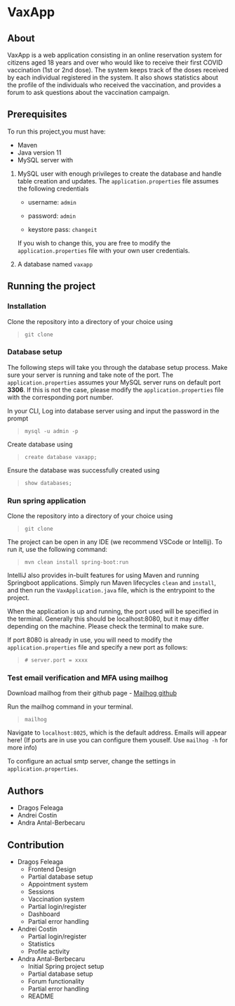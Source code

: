 # VaxApp

## About

VaxApp is a web application consisting in an online reservation system for citizens aged 18 years and over who would like to receive their first COVID vaccination (1st or 2nd dose). The system keeps track of the doses received by each individual registered in the system. It also shows statistics about the profile of the individuals who received the vaccination, and provides a forum to ask questions about the vaccination campaign.

## Prerequisites

To run this project,you must have:

- Maven
- Java version 11
- MySQL server with

1.  MySQL user with enough privileges to create the database and handle table creation and updates. The `application.properties` file assumes the following credentials

    - username: `admin`
    - password: `admin`

    - keystore pass: `changeit`

    If you wish to change this, you are free to modify the `application.properties` file with your own user credentials.

1.  A database named `vaxapp`

## Running the project

### Installation

Clone the repository into a directory of your choice using

> `git clone`

### Database setup

The following steps will take you through the database setup process. Make sure your server is running and take note of the port. The `application.properties` assumes your MySQL server runs on default port **3306**. If this is not the case, please modify the `application.properties` file with the corresponding port number.

In your CLI, Log into database server using and input the password in the prompt

> `mysql -u admin -p`

Create database using

> `create database vaxapp;`

Ensure the database was successfully created using

> `show databases;`

### Run spring application

Clone the repository into a directory of your choice using

> `git clone`

The project can be open in any IDE (we recommend VSCode or Intellij). To run it, use the following command:

> `mvn clean install spring-boot:run`

IntelliJ also provides in-built features for using Maven and running Springboot applications. Simply run Maven lifecycles `clean` and `install`, and then run the `VaxApplication.java` file, which is the entrypoint to the project.

When the application is up and running, the port used will be specified in the terminal. Generally this should be localhost:8080, but it may differ depending on the machine. Please check the terminal to make sure.

If port 8080 is already in use, you will need to modify the `application.properties` file and specify a new port as follows:

> `# server.port = xxxx`

### Test email verification and MFA using mailhog

Download mailhog from their github page - [Mailhog github](https://github.com/mailhog/MailHog)

Run the mailhog command in your terminal.

> `mailhog`

Navigate to `localhost:8025`, which is the default address. Emails will appear here! (If ports are in use you can configure them youself. Use `mailhog -h` for more info)

To configure an actual smtp server, change the settings in `application.properties`.

## Authors

- Dragoș Feleaga
- Andrei Costin
- Andra Antal-Berbecaru

## Contribution

- Dragoș Feleaga
  - Frontend Design
  - Partial database setup
  - Appointment system
  - Sessions
  - Vaccination system
  - Partial login/register
  - Dashboard
  - Partial error handling
- Andrei Costin
  - Partial login/register
  - Statistics
  - Profile activity
- Andra Antal-Berbecaru
  - Initial Spring project setup
  - Partial database setup
  - Forum functionality
  - Partial error handling
  - README
